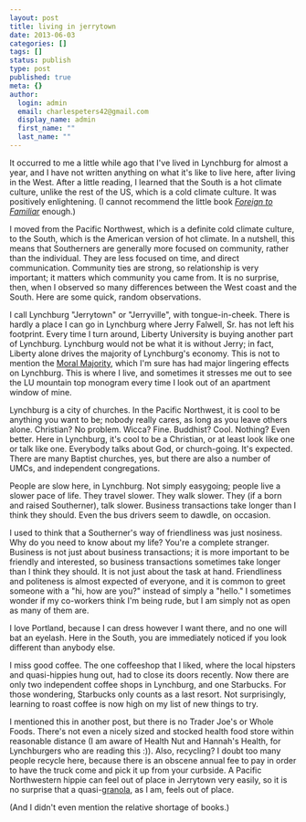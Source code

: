 ```yaml
---
layout: post
title: living in jerrytown
date: 2013-06-03
categories: []
tags: []
status: publish
type: post
published: true
meta: {}
author:
  login: admin
  email: charlespeters42@gmail.com
  display_name: admin
  first_name: ""
  last_name: ""
---
```


It occurred to me a little while ago that I've lived in Lynchburg for almost a year, and I have not written anything on what it's like to live here, after living in the West. After a little reading, I learned that the South is a hot climate culture, unlike the rest of the US, which is a cold climate culture. It was positively enlightening. (I cannot recommend the little book [_Foreign to Familiar_](http://www.amazon.com/Foreign-Familiar-Understanding-Climate-Cultures/dp/1581580223/ref=sr_1_1?s=books&ie=UTF8&qid=1370361140&sr=1-1&keywords=foreign+to+familiar) enough.)

I moved from the Pacific Northwest, which is a definite cold climate culture, to the South, which is the American version of hot climate. In a nutshell, this means that Southerners are generally more focused on community, rather than the individual. They are less focused on time, and direct communication. Community ties are strong, so relationship is very important; it matters which community you came from. It is no surprise, then, when I observed so many differences between the West coast and the South. Here are some quick, random observations.

I call Lynchburg "Jerrytown" or "Jerryville", with tongue-in-cheek. There is hardly a place I can go in Lynchburg where Jerry Falwell, Sr. has not left his footprint. Every time I turn around, Liberty University is buying another part of Lynchburg. Lynchburg would not be what it is without Jerry; in fact, Liberty alone drives the majority of Lynchburg's economy. This is not to mention the [Moral Majority](http://en.wikipedia.org/wiki/Moral_Majority), which I'm sure has had major lingering effects on Lynchburg. This is where I live, and sometimes it stresses me out to see the LU mountain top monogram every time I look out of an apartment window of mine.

Lynchburg is a city of churches. In the Pacific Northwest, it is cool to be anything you want to be; nobody really cares, as long as you leave others alone. Christian? No problem. Wicca? Fine. Buddhist? Cool. Nothing? Even better. Here in Lynchburg, it's cool to be a Christian, or at least look like one or talk like one. Everybody talks about God, or church-going. It's expected. There are many Baptist churches, yes, but there are also a number of UMCs, and independent congregations.

People are slow here, in Lynchburg. Not simply easygoing; people live a slower pace of life. They travel slower. They walk slower. They (if a born and raised Southerner), talk slower. Business transactions take longer than I think they should. Even the bus drivers seem to dawdle, on occasion.

I used to think that a Southerner's way of friendliness was just nosiness. Why do you need to know about my life? You're a complete stranger. Business is not just about business transactions; it is more important to be friendly and interested, so business transactions sometimes take longer than I think they should. It is not just about the task at hand. Friendliness and politeness is almost expected of everyone, and it is common to greet someone with a "hi, how are you?" instead of simply a "hello." I sometimes wonder if my co-workers think I'm being rude, but I am simply not as open as many of them are.

I love Portland, because I can dress however I want there, and no one will bat an eyelash. Here in the South, you are immediately noticed if you look different than anybody else.

I miss good coffee. The one coffeeshop that I liked, where the local hipsters and quasi-hippies hung out, had to close its doors recently. Now there are only two independent coffee shops in Lynchburg, and one Starbucks. For those wondering, Starbucks only counts as a last resort. Not surprisingly, learning to roast coffee is now high on my list of new things to try.

I mentioned this in another post, but there is no Trader Joe's or Whole Foods. There's not even a nicely sized and stocked health food store within reasonable distance (I am aware of Health Nut and Hannah's Health, for Lynchburgers who are reading this :)). Also, recycling? I doubt too many people recycle here, because there is an obscene annual fee to pay in order to have the truck come and pick it up from your curbside. A Pacific Northwestern hippie can feel out of place in Jerrytown very easily, so it is no surprise that a quasi-[granola](http://www.urbandictionary.com/define.php?term=granola), as I am, feels out of place.

(And I didn't even mention the relative shortage of books.)

